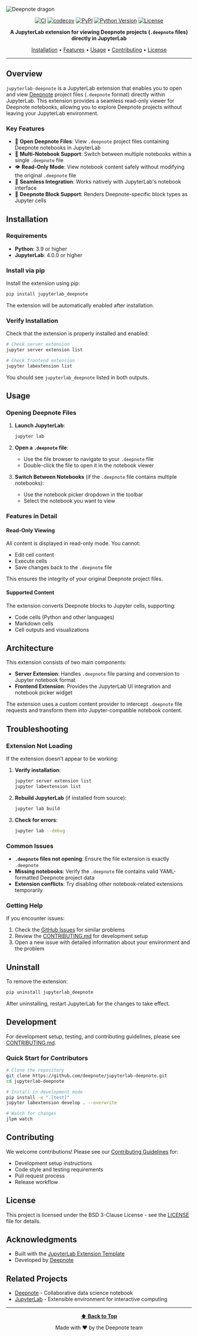 ![Deepnote dragon](deepnote_dragon.png)
<!---This is a placeholder for the Deepnote + jupyterlab logo-->

<div align="center">

[![CI](https://github.com/deepnote/jupyterlab-deepnote/actions/workflows/ci.yml/badge.svg?branch=main)](https://github.com/deepnote/jupyterlab-deepnote/actions/workflows/ci.yml)
[![codecov](https://codecov.io/gh/deepnote/jupyterlab-deepnote/graph/badge.svg?token=OV32VZNOJ2)](https://codecov.io/gh/deepnote/jupyterlab-deepnote)
[![PyPI](https://img.shields.io/pypi/v/jupyterlab-deepnote.svg)](https://pypi.org/project/jupyterlab-deepnote/)
[![Python Version](https://img.shields.io/pypi/pyversions/jupyterlab-deepnote.svg)](https://pypi.org/project/jupyterlab-deepnote/)
[![License](https://img.shields.io/badge/License-BSD_3--Clause-blue.svg)](https://opensource.org/licenses/BSD-3-Clause)

**A JupyterLab extension for viewing Deepnote projects (`.deepnote` files) directly in JupyterLab**

[Installation](#installation) • [Features](#features) • [Usage](#usage) • [Contributing](#contributing) • [License](#license)

</div>

---

## Overview

`jupyterlab-deepnote` is a JupyterLab extension that enables you to open and view [Deepnote](https://deepnote.com) project files (`.deepnote` format) directly within JupyterLab. This extension provides a seamless read-only viewer for Deepnote notebooks, allowing you to explore Deepnote projects without leaving your JupyterLab environment.

### Key Features

- 📂 **Open Deepnote Files**: View `.deepnote` project files containing Deepnote notebooks in JupyterLab
- 📓 **Multi-Notebook Support**: Switch between multiple notebooks within a single `.deepnote` file
- 👁️ **Read-Only Mode**: View notebook content safely without modifying the original `.deepnote` file
- 🔄 **Seamless Integration**: Works natively with JupyterLab's notebook interface
- 🎨 **Deepnote Block Support**: Renders Deepnote-specific block types as Jupyter cells

## Installation

### Requirements

- **Python**: 3.9 or higher
- **JupyterLab**: 4.0.0 or higher

### Install via pip

Install the extension using pip:

```bash
pip install jupyterlab_deepnote
```

The extension will be automatically enabled after installation.

### Verify Installation

Check that the extension is properly installed and enabled:

```bash
# Check server extension
jupyter server extension list

# Check frontend extension
jupyter labextension list
```

You should see `jupyterlab_deepnote` listed in both outputs.

## Usage

### Opening Deepnote Files

1. **Launch JupyterLab**:
   ```bash
   jupyter lab
   ```

2. **Open a `.deepnote` file**:
   - Use the file browser to navigate to your `.deepnote` file
   - Double-click the file to open it in the notebook viewer

3. **Switch Between Notebooks** (if the `.deepnote` file contains multiple notebooks):
   - Use the notebook picker dropdown in the toolbar
   - Select the notebook you want to view

### Features in Detail

#### Read-Only Viewing
All content is displayed in read-only mode. You cannot:
- Edit cell content
- Execute cells
- Save changes back to the `.deepnote` file

This ensures the integrity of your original Deepnote project files.

#### Supported Content
The extension converts Deepnote blocks to Jupyter cells, supporting:
- Code cells (Python and other languages)
- Markdown cells
- Cell outputs and visualizations

## Architecture

This extension consists of two main components:

- **Server Extension**: Handles `.deepnote` file parsing and conversion to Jupyter notebook format
- **Frontend Extension**: Provides the JupyterLab UI integration and notebook picker widget

The extension uses a custom content provider to intercept `.deepnote` file requests and transform them into Jupyter-compatible notebook content.

## Troubleshooting

### Extension Not Loading

If the extension doesn't appear to be working:

1. **Verify installation**:
   ```bash
   jupyter server extension list
   jupyter labextension list
   ```

2. **Rebuild JupyterLab** (if installed from source):
   ```bash
   jupyter lab build
   ```

3. **Check for errors**:
   ```bash
   jupyter lab --debug
   ```

### Common Issues

- **`.deepnote` files not opening**: Ensure the file extension is exactly `.deepnote`
- **Missing notebooks**: Verify the `.deepnote` file contains valid YAML-formatted Deepnote project data
- **Extension conflicts**: Try disabling other notebook-related extensions temporarily

### Getting Help

If you encounter issues:
1. Check the [GitHub Issues](https://github.com/deepnote/jupyterlab-deepnote/issues) for similar problems
2. Review the [CONTRIBUTING.md](CONTRIBUTING.md) for development setup
3. Open a new issue with detailed information about your environment and the problem

## Uninstall

To remove the extension:

```bash
pip uninstall jupyterlab_deepnote
```

After uninstalling, restart JupyterLab for the changes to take effect.

## Development

For development setup, testing, and contributing guidelines, please see [CONTRIBUTING.md](CONTRIBUTING.md).

### Quick Start for Contributors

```bash
# Clone the repository
git clone https://github.com/deepnote/jupyterlab-deepnote.git
cd jupyterlab-deepnote

# Install in development mode
pip install -e ".[test]"
jupyter labextension develop . --overwrite

# Watch for changes
jlpm watch
```

## Contributing

We welcome contributions! Please see our [Contributing Guidelines](CONTRIBUTING.md) for:
- Development setup instructions
- Code style and testing requirements
- Pull request process
- Release workflow

## License

This project is licensed under the BSD 3-Clause License - see the [LICENSE](LICENSE) file for details.

## Acknowledgments

- Built with the [JupyterLab Extension Template](https://github.com/jupyterlab/extension-template)
- Developed by [Deepnote](https://deepnote.com)

## Related Projects

- [Deepnote](https://deepnote.com) - Collaborative data science notebook
- [JupyterLab](https://jupyterlab.readthedocs.io/) - Extensible environment for interactive computing

---

<div align="center">

**[⬆ Back to Top](#jupyterlab-deepnote-extension)**

Made with ❤️ by the Deepnote team

</div>
